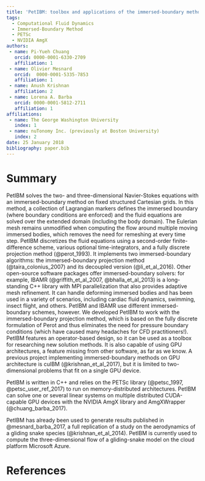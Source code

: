 ```yaml
---
title: 'PetIBM: toolbox and applications of the immersed-boundary method on distributed-memory architectures'
tags:
  - Computational Fluid Dynamics
  - Immersed-Boundary Method
  - PETSc
  - NVIDIA AmgX
authors:
 - name: Pi-Yueh Chuang
   orcid: 0000-0001-6330-2709
   affiliation: 1
 - name: Olivier Mesnard
   orcid:  0000-0001-5335-7853
   affiliation: 1
 - name: Anush Krishnan
   affiliation: 2
 - name: Lorena A. Barba
   orcid: 0000-0001-5812-2711
   affiliation: 1
affiliations:
 - name: The George Washington University
   index: 1
 - name: nuTonomy Inc. (previously at Boston University)
   index: 2
date: 25 January 2018
bibliography: paper.bib
---
```


# Summary

PetIBM solves the two- and three-dimensional Navier-Stokes equations with an immersed-boundary method on fixed structured Cartesian grids.
In this method, a collection of Lagrangian markers defines the immersed boundary (where boundary conditions are enforced) and the fluid equations are solved over the extended domain (including the body domain).
The Eulerian mesh remains unmodified when computing the flow around multiple moving immersed bodies, which removes the need for remeshing at every time step.
PetIBM discretizes the fluid equations using a second-order finite-difference scheme, various optional time-integrators, and a fully discrete projection method (@perot_1993).
It implements two immersed-boundary algorithms: the immersed-boundary projection method (@taira_colonius_2007) and its decoupled version (@li_et_al_2016).
Other open-source software packages offer immersed-boundary solvers: for example, IBAMR (@griffith_et_al_2007, @bhalla_et_al_2013) is a long-standing C++ library with MPI parallelization that also provides adaptive mesh refinement. 
It can handle deforming immersed bodies and has been used in a variety of scenarios, including cardiac fluid dynamics, swimming, insect flight, and others. 
PetIBM and IBAMR use different immersed-boundary schemes, however. We developed PetIBM to work with the immersed-boundary projection method, which is based on the fully discrete formulation of Perot and thus eliminates the need for pressure boundary conditions (which have caused many headaches for CFD practitioners!). 
PetIBM features an operator-based design, so it can be used as a toolbox for researching new solution methods.
It is also capable of using GPU architectures, a feature missing from other software, as far as we know.
A previous project implementing immersed-boundary methods on GPU architecture is cuIBM (@krishnan_et_al_2017), but it is limited to two-dimensional problems that fit on a single GPU device.

PetIBM is written in C++ and relies on the PETSc library (@petsc_1997, @petsc_user_ref_2017) to run on memory-distributed architectures.
PetIBM can solve one or several linear systems on multiple distributed CUDA-capable GPU devices with the NVIDIA AmgX library and AmgXWrapper (@chuang_barba_2017).

PetIBM has already been used to generate results published in @mesnard_barba_2017, a full replication of a study on the aerodynamics of a gliding snake species (@krishnan_et_al_2014).
PetIBM is currently used to compute the three-dimensional flow of a gliding-snake model on the cloud platform Microsoft Azure.

# References
